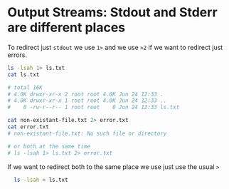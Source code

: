 # Output Streams: Stdout and Stderr are different places

To redirect just `stdout` we use `1>` and we use `>2` if we want to redirect just errors.

```bash
ls -lsah 1> ls.txt
cat ls.txt

# total 16K
# 4.0K drwxr-xr-x 2 root root 4.0K Jun 24 12:33 .
# 4.0K drwxr-xr-x 1 root root 4.0K Jun 24 12:33 ..
#    0 -rw-r--r-- 1 root root    0 Jun 24 12:33 ls.txt

cat non-existant-file.txt 2> error.txt
cat error.txt
# non-existant-file.txt: No such file or directory

# or both at the same time
# ls -lsah 1> ls.txt 2> error.txt
```

If we want to redirect both to the same place we use just use the usual `>`

```bash
  ls -lsah > ls.txt
```
